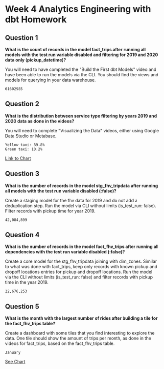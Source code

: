 # Week 4 Analytics Engineering with dbt Homework

## Question 1

**What is the count of records in the model fact_trips after running all models with the test run variable disabled and filtering for 2019 and 2020 data only (pickup_datetime)?**

You will need to have completed the "Build the First dbt Models" video and have been able to run the models via the CLI. You should find the views and models for querying in your data warehouse.

    61602985

## Question 2

**What is the distribution between service type filtering by years 2019 and 2020 data as done in the videos?**

You will need to complete "Visualizing the Data" videos, either using Google Data Studio or Metabase.

    Yellow taxi: 89.8%
    Green taxi: 10.2%

[Link to Chart](https://datastudio.google.com/s/qyXI8vAkeKY)

## Question 3

**What is the number of records in the model stg_fhv_tripdata after running all models with the test run variable disabled (:false)?**

Create a staging model for the fhv data for 2019 and do not add a deduplication step. Run the model via CLI without limits (is_test_run: false). Filter records with pickup time for year 2019.

    42,084,899

## Question 4

**What is the number of records in the model fact_fhv_trips after running all dependencies with the test run variable disabled (:false)?**

Create a core model for the stg_fhv_tripdata joining with dim_zones. Similar to what was done with fact_trips, keep only records with known pickup and dropoff locations entries for pickup and dropoff locations. Run the model via the CLI without limits (is_test_run: false) and filter records with pickup time in the year 2019.

    22,676,253

## Question 5

**What is the month with the largest number of rides after building a tile for the fact_fhv_trips table?**

Create a dashboard with some tiles that you find interesting to explore the data. One tile should show the amount of trips per month, as done in the videos for fact_trips, based on the fact_fhv_trips table.

    January

[See Chart](https://datastudio.google.com/s/t8pAXk5gni8)

